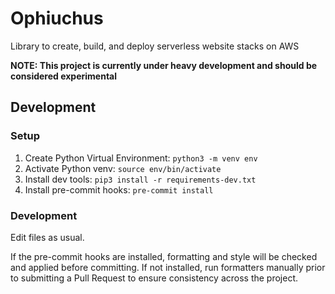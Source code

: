 # Ophiuchus
Library to create, build, and deploy serverless website stacks on AWS

**NOTE: This project is currently under heavy development and should be considered experimental**

## Development

### Setup

1. Create Python Virtual Environment:
   `python3 -m venv env`
2. Activate Python venv:
   `source env/bin/activate`
3. Install dev tools:
   `pip3 install -r requirements-dev.txt`
4. Install pre-commit hooks:
   `pre-commit install`

### Development

Edit files as usual.

If the pre-commit hooks are installed, formatting and style will be checked and applied before committing. If not installed, run formatters manually prior to submitting a Pull Request to ensure consistency across the project.
